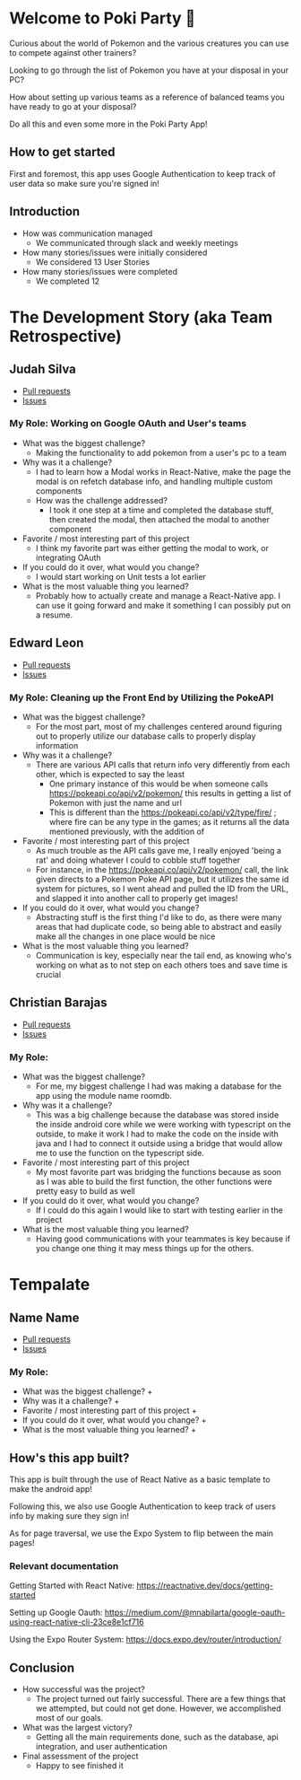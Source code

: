 # Welcome to Poki Party 👋

Curious about the world of Pokemon and the various creatures you can use to compete against other trainers?

Looking to go through the list of Pokemon you have at your disposal in your PC?

How about setting up various teams as a reference of balanced teams you have ready to go at your disposal?

Do all this and even some more in the Poki Party App!

## How to get started

First and foremost, this app uses Google Authentication to keep track of user data so make sure you're signed in!

## Introduction

* How was communication managed
  * We communicated through slack and weekly meetings
* How many stories/issues were initially considered
  * We considered 13 User Stories
* How many stories/issues were completed
  * We completed 12

# The Development Story (aka Team Retrospective)

## Judah Silva
- [Pull requests](https://github.com/JustNekoChris/CST438-Project1-Grp2/pulls?q=is%3Apr+is%3Aclosed+author%3AJudah-Silva)
- [Issues](https://github.com/JustNekoChris/CST438-Project1-Grp2/issues?q=is%3Aissue+assignee%3AJudah-Silva)

### My Role: Working on Google OAuth and User's teams
+ What was the biggest challenge? 
  + Making the functionality to add pokemon from a user's pc to a team
+ Why was it a challenge?
  + I had to learn how a Modal works in React-Native, make the page the modal is on refetch database info, and handling multiple custom components
  + How was the challenge addressed?
    + I took it one step at a time and completed the database stuff, then created the modal, then attached the modal to another component
+ Favorite / most interesting part of this project
  + I think my favorite part was either getting the modal to work, or integrating OAuth
+ If you could do it over, what would you change?
  + I would start working on Unit tests a lot earlier
+ What is the most valuable thing you learned?
  + Probably how to actually create and manage a React-Native app. I can use it going forward and make it something I can possibly put on a resume.

## Edward Leon
- [Pull requests](https://github.com/JustNekoChris/CST438-Project1-Grp2/pulls?q=is%3Apr+is%3Aclosed+author%3AEdwardLe0n)
- [Issues](https://github.com/JustNekoChris/CST438-Project1-Grp2/issues?q=is%3Aissue+assignee%3AEdwardLe0n+)

### My Role: Cleaning up the Front End by Utilizing the PokeAPI 
+ What was the biggest challenge? 
  + For the most part, most of my challenges centered around figuring out to properly utilize our database calls to properly display information 
+ Why was it a challenge?
  + There are various API calls that return info very differently from each other, which is expected to say the least
    + One primary instance of this would be when someone calls https://pokeapi.co/api/v2/pokemon/ this results in getting a list of Pokemon with just the name and url
    + This is different than the https://pokeapi.co/api/v2/type/fire/ ; where fire can be any type in the games; as it returns all the data mentioned previously, with the addition of   
+ Favorite / most interesting part of this project
  + As much trouble as the API calls gave me, I really enjoyed 'being a rat' and doing whatever I could to cobble stuff together
  + For instance, in the https://pokeapi.co/api/v2/pokemon/ call, the link given directs to a Pokemon Poke API page, but it utilizes the same id system for pictures, so I went ahead and pulled the ID from the URL, and slapped it into another call to properly get images!
+ If you could do it over, what would you change?
  + Abstracting stuff is the first thing I'd like to do, as there were many areas that had duplicate code, so being able to abstract and easily make all the changes in one place would be nice
+ What is the most valuable thing you learned?
  + Communication is key, especially near the tail end, as knowing who's working on what as to not step on each others toes and save time is crucial
 
 ## Christian Barajas
- [Pull requests](https://github.com/JustNekoChris/CST438-Project1-Grp2/pulls?q=is%3Apr+is%3Aclosed+author%3AJustNekoChris)
- [Issues](https://github.com/JustNekoChris/CST438-Project1-Grp2/issues?q=is%3Aissue+assignee%3AJustNekoChris)

### My Role: 
+ What was the biggest challenge? 
  + For me, my biggest challenge I had was making a database for the app using the module name roomdb.
+ Why was it a challenge?
  + This was a big challenge because the database was stored inside the inside android core while we were working with typescript on the outside, to make it work I had to make the code on the inside with java and I had to connect it outside using a bridge that would allow me to use the function on the typescript side.
+ Favorite / most interesting part of this project
  + My most favorite part was bridging the functions because as soon as I was able to build the first function, the other functions were pretty easy to build as well
+ If you could do it over, what would you change?
  + If I could do this again I would like to start with testing earlier in the project 
+ What is the most valuable thing you learned?
  + Having good communications with your teammates is key because if you change one thing it may mess things up for the others.

# Tempalate

## Name Name
- [Pull requests]()
- [Issues]()

### My Role: 
+ What was the biggest challenge? 
  + 
+ Why was it a challenge?
  + 
+ Favorite / most interesting part of this project
  + 
+ If you could do it over, what would you change?
  + 
+ What is the most valuable thing you learned?
  + 


## How's this app built?

This app is built through the use of React Native as a basic template to make the android app!

Following this, we also use Google Authentication to keep track of users info by making sure they sign in!

As for page traversal, we use the Expo System to flip between the main pages!

### Relevant documentation

Getting Started with React Native: https://reactnative.dev/docs/getting-started

Setting up Google Oauth: https://medium.com/@mnabilarta/google-oauth-using-react-native-cli-23ce8e1cf716 

Using the Expo Router System: https://docs.expo.dev/router/introduction/

## Conclusion

- How successful was the project?
  - The project turned out fairly successful. There are a few things that we attempted, but could not get done. However, we accomplished most of our goals.
- What was the largest victory?
  - Getting all the main requirements done, such as the database, api integration, and user authentication
- Final assessment of the project
  - Happy to see finished it
